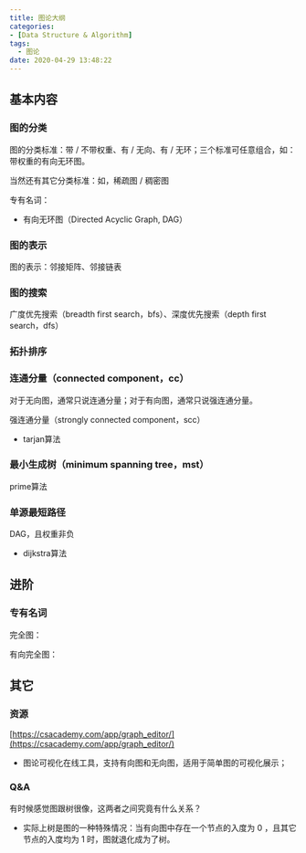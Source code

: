 ```yaml
---
title: 图论大纲
categories:
- [Data Structure & Algorithm]
tags:
  - 图论
date: 2020-04-29 13:48:22
---
```


<!--more-->
## 基本内容
### 图的分类
图的分类标准：带 / 不带权重、有 / 无向、有 / 无环；三个标准可任意组合，如：带权重的有向无环图。

当然还有其它分类标准：如，稀疏图 / 稠密图

专有名词：
- 有向无环图（Directed Acyclic Graph, DAG）

### 图的表示
图的表示：邻接矩阵、邻接链表

### 图的搜索
广度优先搜索（breadth first search，bfs）、深度优先搜索（depth first search，dfs）

### 拓扑排序

### 连通分量（connected component，cc）
对于无向图，通常只说连通分量；对于有向图，通常只说强连通分量。

强连通分量（strongly connected component，scc）
- tarjan算法

### 最小生成树（minimum spanning tree，mst）
prime算法

### 单源最短路径
DAG，且权重非负
- dijkstra算法

## 进阶
### 专有名词
完全图：

有向完全图：

## 其它
### 资源
[https://csacademy.com/app/graph_editor/](https://csacademy.com/app/graph_editor/)
- 图论可视化在线工具，支持有向图和无向图，适用于简单图的可视化展示；
  
### Q&A
有时候感觉图跟树很像，这两者之间究竟有什么关系？
- 实际上树是图的一种特殊情况：当有向图中存在一个节点的入度为 0 ，且其它节点的入度均为 1 时，图就退化成为了树。

